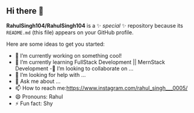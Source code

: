 ## Hi there 👋


**RahulSingh104/RahulSingh104** is a ✨ _special_ ✨ repository because its `README.md` (this file) appears on your GitHub profile.

Here are some ideas to get you started:

- 🔭 I’m currently working on something cool!
- 🌱 I’m currently learning FullStack Development || MernStack Development
-👯 I’m looking to collaborate on ...
- 🤔 I’m looking for help with ...
- 💬 Ask me about ...
- 📫 How to reach me:https://www.instagram.com/rahul_singh___0005/
- 😄 Pronouns: Rahul
- ⚡ Fun fact: Shy

